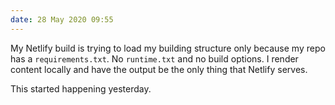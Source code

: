 ```yaml
---
date: 28 May 2020 09:55
---
```


My Netlify build is trying to load my building structure only because my repo has a `requirements.txt`.  No `runtime.txt` and no build options. I render content locally and have the output be the only thing that Netlify serves. 

This started happening yesterday.
